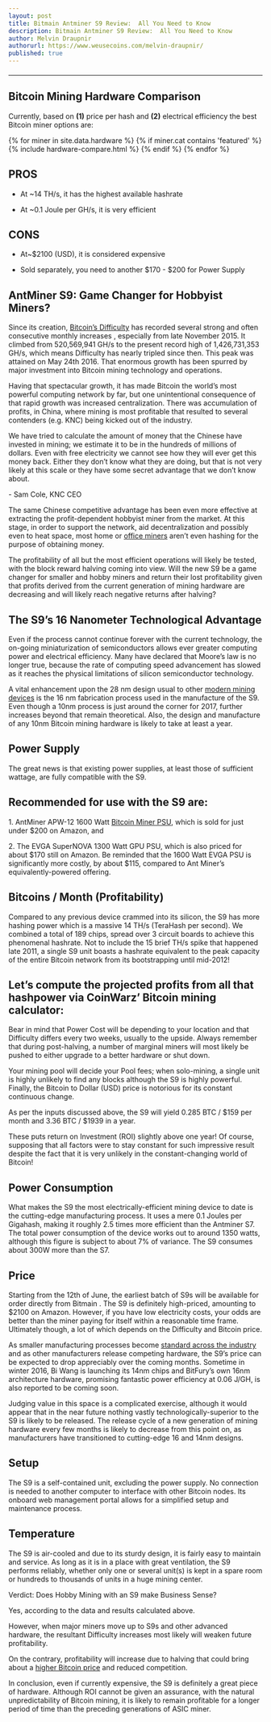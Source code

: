```yaml
---
layout: post
title: Bitmain Antminer S9 Review:  All You Need to Know
description: Bitmain Antminer S9 Review:  All You Need to Know
author: Melvin Draupnir
authorurl: https://www.weusecoins.com/melvin-draupnir/
published: true
---
```


<hr id="hwc" style="width: 100%; margin: 20px 0; color: #eee;" />

<h2>Bitcoin Mining Hardware Comparison</h2>

<p>Currently, based on <b>(1)</b> price per hash and <b>(2)</b> electrical efficiency the best Bitcoin miner options are:</p>

<div class="hardware-comparison">
{% for miner in site.data.hardware %}
{% if miner.cat contains 'featured' %}
{% include hardware-compare.html %}
{% endif %}
{% endfor %}
</div>

<h2>PROS</h2>
<ul>
<li><p>At ~14 TH/s, it has the highest available hashrate</p></li>
<li><p>At ~0.1 Joule per GH/s, it is very efficient</p></li>
</ul>
<h2>CONS</h2>
<ul>
<li><p>At~$2100 (USD), it is considered expensive</p></li>
<li><p>Sold separately, you need to another $170 - $200 for Power Supply</p></li>
 </ul>
<h2>AntMiner S9: Game Changer for Hobbyist Miners?</h2>

<p>Since its creation, <a href="/bitcoin-mining-for-beginners-how-to-mine-bitcoins/">Bitcoin’s Difficulty</a> has recorded several strong and often consecutive monthly increases , especially from late November 2015. It climbed from 520,569,941 GH/s to the present record high of 1,426,731,353 GH/s, which means Difficulty has nearly tripled since then.  This peak was attained on May 24th 2016. That enormous growth has been spurred by major investment into Bitcoin mining technology and operations.</p>
 
<p>Having that spectacular growth, it has made Bitcoin the world’s most powerful computing network by far, but one unintentional consequence of that rapid growth was increased centralization. There was accumulation of profits, in China, where mining is most profitable that resulted to several contenders (e.g.  KNC) being kicked out of the industry.</p>
 
<p>We have tried to calculate the amount of money that the Chinese have invested in mining; we estimate it to be in the hundreds of millions of dollars. Even with free electricity we cannot see how they will ever get this money back. Either they don’t know what they are doing, but that is not very likely at this scale or they have some secret advantage that we don’t know about.</p>
<p>- Sam Cole, KNC CEO</p>
 
<p>The same Chinese competitive advantage has been even more effective at extracting the profit-dependent hobbyist miner from the market. At this stage, in order to support the network, aid decentralization and possibly even to heat space, most home or <a href="/what-is-hashcash/">office miners</a> aren’t even hashing for the purpose of obtaining money.</p>
 
<p>The profitability of all but the most efficient operations will likely be tested, with the block reward halving coming into view. Will the new S9 be a game changer for smaller and hobby miners and return their lost profitability given that profits derived from the current generation of mining hardware are decreasing and will likely reach negative returns after halving?</p>

<h2>The S9’s 16 Nanometer Technological Advantage</h2>

<p>Even if the process cannot continue forever with the current technology, the on-going miniaturization of semiconductors allows ever greater computing power and electrical efficiency. Many have declared that Moore’s law is no longer true, because the rate of computing speed advancement has slowed as it reaches the physical limitations of silicon semiconductor technology.</p>
 
<p>A vital enhancement upon the 28 nm design usual to other <a href="/what-is-proof-of-work/">modern mining devices</a> is the 16 nm fabrication process used in the manufacture of the S9. Even though a 10nm process is just around the corner for 2017, further increases beyond that remain theoretical. Also, the design and manufacture of any 10nm Bitcoin mining hardware is likely to take at least a year.</p>

<h2>Power Supply</h2>

<p>The great news is that existing power supplies, at least those of sufficient wattage, are fully compatible with the S9.</p>
 
<h2>Recommended for use with the S9 are:</h2>

<p>1. AntMiner APW-12 1600 Watt <a href="/bitcoin-mining-pools-give-everyone-a-chance-to-be-involved-12/">Bitcoin Miner PSU</a>, which is sold for just under $200 on Amazon, and</p>
<p>2. The EVGA SuperNOVA 1300 Watt GPU PSU, which is also priced for about $170 still on Amazon.  Be reminded that the 1600 Watt EVGA PSU is significantly more costly, by about $115, compared to Ant Miner’s equivalently-powered offering.</p>

<h2>Bitcoins / Month (Profitability)</h2>

<p>Compared to any previous device crammed into its silicon, the S9 has more hashing power which is a massive 14 TH/s (TeraHash per second). We combined a total of 189 chips, spread over 3 circuit boards to achieve this phenomenal hashrate.  Not to include the 15 brief TH/s spike that happened late 2011, a single S9 unit boasts a hashrate equivalent to the peak capacity of the entire Bitcoin network from its bootstrapping until mid-2012!</p>
 
<h2>Let’s compute the projected profits from all that hashpower via CoinWarz’ Bitcoin mining calculator:</h2>
 
<p>Bear in mind that Power Cost will be depending to your location and that Difficulty differs every two weeks, usually to the upside. Always remember that during post-halving, a number of marginal miners will most likely be pushed to either upgrade to a better hardware or shut down.</p>

<p>Your mining pool will decide your Pool fees; when solo-mining, a single unit is highly unlikely to find any blocks although the S9 is highly powerful. Finally, the Bitcoin to Dollar (USD) price is notorious for its constant continuous change.</p>
 
<p>As per the inputs discussed above, the S9 will yield 0.285 BTC / $159 per month and 3.36 BTC / $1939 in a year.</p>
 
<p>These puts return on Investment (ROI) slightly above one year! Of course, supposing that all factors were to stay constant for such impressive result despite the fact that it is very unlikely in the constant-changing world of Bitcoin!</p>

<h2>Power Consumption</h2>

<p>What makes the S9 the most electrically-efficient mining device to date is the cutting-edge manufacturing process. It uses a mere 0.1 Joules per Gigahash, making it roughly 2.5 times more efficient than the Antminer S7. The total power consumption of the device works out to around 1350 watts, although this figure is subject to about 7% of variance. The S9 consumes about 300W more than the S7.</p>

<h2>Price</h2>

<p>Starting from the 12th of June, the earliest batch of S9s will be available for order directly from Bitmain . The S9 is definitely high-priced, amounting to $2100 on Amazon. However, if you have low electricity costs, your odds are better than the miner paying for itself within a reasonable time frame. Ultimately though, a lot of which depends on the Difficulty and Bitcoin price.</p>
 
<p>As smaller manufacturing processes become <a href="/bitcoins-may-be-virtual-but-theyre-very-very-real-6/">standard across the industry</a> and as other manufacturers release competing hardware, the S9’s price can be expected to drop appreciably over the coming months. Sometime in winter 2016, Bi Wang is launching its 14nm chips and BitFury’s own 16nm architecture hardware, promising fantastic power efficiency at 0.06 J/GH, is also reported to be coming soon.</p>
 
<p>Judging value in this space is a complicated exercise, although it would appear that in the near future nothing vastly technologically-superior to the S9 is likely to be released. The release cycle of a new generation of mining hardware every few months is likely to decrease from this point on, as manufacturers have transitioned to cutting-edge 16 and 14nm designs.</p>

<h2>Setup</h2>

<p>The S9 is a self-contained unit, excluding the power supply. No connection is needed to another computer to interface with other Bitcoin nodes. Its onboard web management portal allows for a simplified setup and maintenance process.</p>

<h2>Temperature</h2>
 
<p>The S9 is air-cooled and due to its sturdy design, it is fairly easy to maintain and service. As long as it is in a place with great ventilation, the S9 performs reliably, whether only one or several unit(s) is kept in a spare room or hundreds to thousands of units in a huge mining center.</p>

<p>Verdict: Does Hobby Mining with an S9 make Business Sense?</p>

<p>Yes, according to the data and results calculated above.</p>
 
<p>However, when major miners move up to S9s and other advanced hardware, the resultant Difficulty increases most likely will weaken future profitability.</p>
 
<p>On the contrary, profitability will increase due to halving that could bring about a <a href="/some-fast-facts-about-bitcoin-mining-14/">higher Bitcoin price</a> and reduced competition.</p>
 
<p>In conclusion, even if currently expensive, the S9 is definitely a great piece of hardware. Although ROI cannot be given an assurance, with the natural unpredictability of Bitcoin mining, it is likely to remain profitable for a longer period of time than the preceding generations of ASIC miner.

